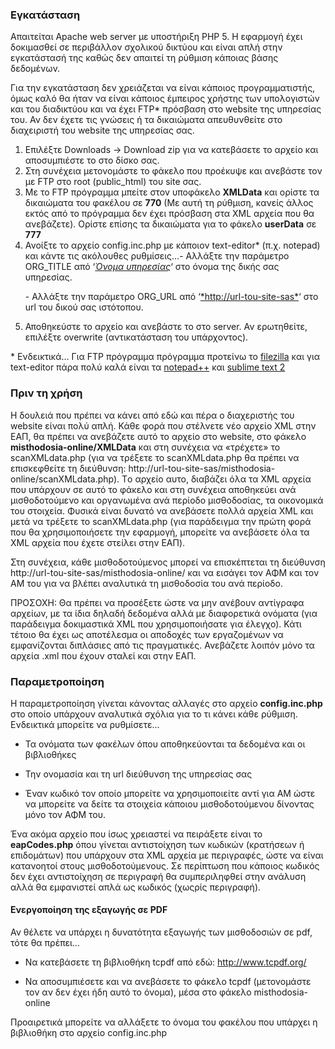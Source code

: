 ### Εγκατάσταση

Aπαιτείται Apache web server με υποστήριξη PHP 5. Η εφαρμογή έχει
δοκιμασθεί σε περιβάλλον σχολικού δικτύου και είναι απλή στην
εγκατάστασή της καθώς δεν απαιτεί τη ρύθμιση κάποιας βάσης δεδομένων.

Για την εγκατάσταση δεν χρειάζεται να είναι κάποιος προγραμματιστής,
όμως καλό θα ήταν να είναι κάποιος έμπειρος χρήστης των υπολογιστών και
του διαδικτύου και να έχει FTP\* πρόσβαση στο website της υπηρεσίας του.
Αν δεν έχετε τις γνώσεις ή τα δικαιώματα απευθυνθείτε στο διαχειριστή
του website της υπηρεσίας σας.

1.  Επιλέξτε Downloads -> Download zip για να κατεβάσετε το αρχείο και
    αποσυμπιέστε το στο δίσκο σας.
2.  Στη συνέχεια μετονομάστε το φάκελο που προέκυψε και ανεβάστε τον 
    με FTP στο root (public_html) του site σας.
3.  Με το FTP πρόγραμμα μπείτε στον υποφάκελο **XMLData** και ορίστε τα
    δικαιώματα του φακέλου σε **770** (Με αυτή τη ρύθμιση, κανείς άλλος
    εκτός από το πρόγραμμα δεν έχει πρόσβαση στα XML αρχεία που θα
    ανεβάζετε). Ορίστε επίσης τα δικαιώματα για το φάκελο **userData** σε
    **777**
4.  Ανοίξτε το αρχείο config.inc.php με κάποιον text-editor\* (π.χ.
    notepad) και κάντε τις ακόλουθες ρυθμίσεις…- Αλλάξτε την παράμετρο
    ORG_TITLE από ‘<span style="text-decoration: underline;">*Όνομα
    υπηρεσίας*</span>‘ στο όνομα της δικής σας υπηρεσίας.
    <p>
    - Αλλάξτε την παράμετρο ORG_URL από
    ‘<span style="text-decoration: underline;">*http://url-tou-site-sas*</span>‘
    στο url του δικού σας ιστότοπου.
5.  Αποθηκεύστε το αρχείο και ανεβάστε το στο server. Αν ερωτηθείτε,
    επιλέξτε overwrite (αντικατάσταση του υπάρχοντος).

\* Ενδεικτικά… Για FTP πρόγραμμα πρόγραμμα προτείνω το [filezilla](http://filezilla-project.org/) και
για text-editor πάρα πολύ καλά είναι τα [notepad++](http://notepad-plus-plus.org/) και [sublime text
2](http://www.sublimetext.com/2)

### Πριν τη χρήση

Η δουλειά που πρέπει να κάνει από εδώ και πέρα ο διαχεριστής του website
είναι πολύ απλή. Κάθε φορά που στέλνετε νέο αρχείο XML στην ΕΑΠ, θα
πρέπει να ανεβάζετε αυτό το αρχείο στο website, στο φάκελο
**misthodosia-online/XMLData** και στη συνέχεια να «τρέχετε» το
scanXMLdata.php (για να τρέξετε το scanXMLdata.php θα πρέπει να
επισκεφθείτε τη διεύθυνση:
http://url-tou-site-sas/misthodosia-online/scanXMLdata.php). Tο αρχείο
αυτο, διαβάζει όλα τα XML αρχεία που υπάρχουν σε αυτό το φάκελο και στη
συνέχεια αποθηκεύει ανά μισθοδοτούμενο και οργανωμένα ανά περίοδο
μισθοδοσίας, τα οικονομικά του στοιχεία. Φυσικά είναι δυνατό να
ανεβάσετε πολλά αρχεία XML και μετά να τρέξετε το scanXMLdata.php (για
παράδειγμα την πρώτη φορά που θα χρησιμοποιήσετε την εφαρμογή, μπορείτε
να ανεβάσετε όλα τα XML αρχεία που έχετε στείλει στην ΕΑΠ).

Στη συνέχεια, κάθε μισθοδοτούμενος μπορεί να επισκέπτεται τη διεύθυνση
http://url-tou-site-sas/misthodosia-online/ και να εισάγει τον ΑΦΜ και
τον ΑΜ του για να βλέπει αναλυτικά τη μισθοδοσία του ανά περίοδο.

ΠΡΟΣΟΧΗ: Θα πρέπει να προσέξετε ώστε να μην ανέβουν αντίγραφα αρχείων,
με τα ίδια δηλαδή δεδομένα αλλά με διαφορετικά ονόματα (για παράδειγμα
δοκιμαστικά XML που χρησιμοποιήσατε για έλεγχο). Κάτι τέτοιο θα έχει ως
αποτέλεσμα οι αποδοχές των εργαζομένων να εμφανίζονται διπλάσιες από τις
πραγματικές. Ανεβάζετε λοιπόν μόνο τα αρχεία .xml που έχουν σταλεί και
στην ΕΑΠ.

### Παραμετροποίηση

Η παραμετροποίηση γίνεται κάνοντας αλλαγές στο αρχείο **config.inc.php**
στο οποίο υπάρχουν αναλυτικά σχόλια για το τι κάνει κάθε ρύθμιση.
Ενδεικτικά μπορείτε να ρυθμίσετε…

- Τα ονόματα των φακέλων όπου αποθηκεύονται τα δεδομένα και οι
βιβλιοθήκες

- Την ονομασία και τη url διεύθυνση της υπηρεσίας σας

- Έναν κωδικό τον οποίο μπορείτε να χρησιμοποιείτε αντί για ΑΜ ώστε να
μπορείτε να δείτε τα στοιχεία κάποιου μισθοδοτούμενου δίνοντας μόνο τον
ΑΦΜ του.

Ένα ακόμα αρχείο που ίσως χρειαστεί να πειράξετε είναι το
**eapCodes.php** όπου γίνεται αντιστοίχηση των κωδικών (κρατήσεων ή
επιδομάτων) που υπάρχουν στα XML αρχεία με περιγραφές, ώστε να είναι
κατανοητοί στους μισθοδοτούμενους. Σε περίπτωση που κάποιος κωδικός δεν
έχει αντιστοίχηση σε περιγραφή θα συμπεριληφθεί στην ανάλυση αλλά θα
εμφανιστεί απλά ως κωδικός (χωςρίς περιγραφή).

#### Ενεργοποίηση της εξαγωγής σε PDF

Αν θέλετε να υπάρχει η δυνατότητα εξαγωγής των μισθοδοσιών σε pdf, τότε
θα πρέπει…

- Να κατεβάσετε τη βιβλιοθήκη tcpdf από εδώ: http://www.tcpdf.org/

- Να αποσυμπιέσετε και να ανεβάσετε το φάκελο tcpdf (μετονομάστε τον αν
δεν έχει ήδη αυτό το όνομα), μέσα στο φάκελο misthodosia-online

Προαιρετικά μπορείτε να αλλάξετε το όνομα του φακέλου που υπάρχει η
βιβλιοθήκη στο αρχείο config.inc.php